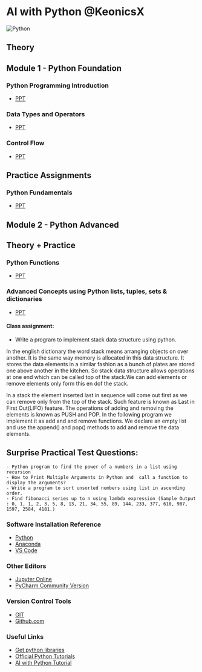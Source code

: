 # AI with Python @KeonicsX
![Python](https://lifewithdata.com/wp-content/uploads/2022/03/python_logo-8.png)

## Theory
## Module 1 - Python Foundation

### Python Programming Introduction
- [PPT](https://github.com/tahirmirji/ai_with_python_keonics/blob/main/Notes/Python_Fundamentals_01_Python_Fundamentals.pdf)

### Data Types and Operators
- [PPT](https://github.com/tahirmirji/ai_with_python_keonics/blob/main/Notes/Python_Fundamentals_01_Data_Types_and_Operators.pdf)

### Control Flow
- [PPT](https://github.com/tahirmirji/ai_with_python_keonics/blob/main/Notes/Python_Fundamentals_01_Control%20Flows.pdf)


## Practice Assignments
### Python Fundamentals
- [PPT](https://github.com/tahirmirji/ai_with_python_keonics/blob/main/Assignment/Assignment%20Python%20Fundamentals.pdf)

## Module 2 - Python Advanced

## Theory + Practice 
### Python Functions
- [PPT](https://github.com/tahirmirji/ai_with_python_keonics/blob/main/module2/ppt/Functions.pptx)

### Advanced Concepts using Python lists, tuples, sets & dictionaries
- [PPT](https://github.com/tahirmirji/ai_with_python_keonics/blob/main/module2/ppt/Advanced%20Concepts%20Using%20Datastructures.pptx)
#### Class assignment:
- Write a program to implement stack data structure using python.

In the english dictionary the word stack means arranging objects on over another. It is the same way memory is allocated in this data structure. It stores the data elements in a similar fashion as a bunch of plates are stored one above another in the kitchen. So stack data structure allows operations at one end which can be called top of the stack.We can add elements or remove elements only form this en dof the stack. 

In a stack the element inserted last in sequence will come out first as we can remove only from the top of the stack. Such feature is known as Last in First Out(LIFO) feature. The operations of adding and removing the elements is known as PUSH and POP. In the following program we implement it as add and and remove functions. We declare an empty list and use the append() and pop() methods to add and remove the data elements. 


## Surprise Practical Test Questions:
    - Python program to find the power of a numbers in a list using recursion
    - How to Print Multiple Arguments in Python and  call a function to display the arguments?
    - Write a program to sort unsorted numbers using list in ascending order.
    - Find fibonacci series up to n using lambda expression (Sample Output : 0, 1, 1, 2, 3, 5, 8, 13, 21, 34, 55, 89, 144, 233, 377, 610, 987, 1597, 2584, 4181.)


### Software Installation Reference

- [Python](https://www.python.org/downloads/windows/)
- [Anaconda](https://www.anaconda.com/)
- [VS Code](https://code.visualstudio.com/download)

### Other Editors
- [Jupyter Online](https://jupyter.org/try-jupyter/lab/)
- [PyCharm Community Version](https://www.jetbrains.com/pycharm/download/#section=windows)

### Version Control Tools 
- [GIT](https://git-scm.com/download/win)
- [Github.com](https://github.com/)

### Useful Links
- [Get python libraries](https://pypi.org/)
- [Official Python Tutorials](https://docs.python.org/3/tutorial/index.html)
- [AI with Python Tutorial](https://www.tutorialspoint.com/artificial_intelligence_with_python/index.htm)



